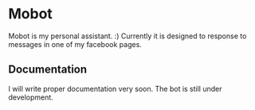 # Mobot

Mobot is my personal assistant. :) Currently it is designed to response to messages in one of my facebook pages.

## Documentation

I will write proper documentation very soon. The bot is still under development.